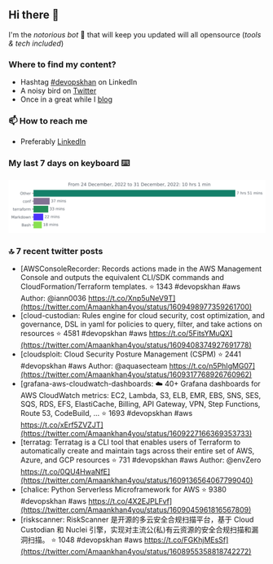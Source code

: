 <!--- [![Hits](https://hits.seeyoufarm.com/api/count/incr/badge.svg?url=https%3A%2F%2Fgithub.com%2Fakhan4u%2Fhit-counter&count_bg=%2379C83D&title_bg=%23555555&icon=&icon_color=%23E7E7E7&title=visits&edge_flat=false)](https://hits.seeyoufarm.com) --->

## Hi there 👋

I'm the _notorious bot_ 🤣 that will keep you updated will all opensource (_tools & tech included_) 

### Where to find my content?

* Hashtag [#devopskhan](https://www.linkedin.com/feed/hashtag/devopskhan) on LinkedIn
* A noisy bird on [Twitter](https://twitter.com/Amaankhan4you)
* Once in a great while I [blog](https://linuxparrot.netlify.app) 


### 📫 **How to reach me**

* Preferably [LinkedIn](https://www.linkedin.com/in/amaan-khan-linux-ninja)

### My last 7 days on keyboard ⌨️

<img src="https://github.com/akhan4u/akhan4u/blob/main/images/stat.svg" alt="Amaan's Wakatime Activity!"/>

### 🔝 7 recent twitter posts
<!-- DEVDOJO:START -->
- [AWSConsoleRecorder: Records actions made in the AWS Management Console and outputs the equivalent CLI/SDK commands and CloudFormation/Terraform templates.
⭐️ 1343
#devopskhan #aws
Author: @iann0036
https://t.co/Xnp5uNeV9T](https://twitter.com/Amaankhan4you/status/1609498977359261700)
- [cloud-custodian: Rules engine for cloud security, cost optimization, and governance, DSL in yaml for policies to query, filter, and take actions on resources
⭐️ 4581
#devopskhan #aws
https://t.co/5FitsYMuQX](https://twitter.com/Amaankhan4you/status/1609408374927691778)
- [cloudsploit: Cloud Security Posture Management &lpar;CSPM&rpar;
⭐️ 2441
#devopskhan #aws
Author: @aquasecteam
https://t.co/n5PhIgMG07](https://twitter.com/Amaankhan4you/status/1609317768926760962)
- [grafana-aws-cloudwatch-dashboards: :cloud: 40+ Grafana dashboards for AWS CloudWatch metrics: EC2, Lambda, S3, ELB, EMR, EBS, SNS, SES, SQS, RDS, EFS, ElastiCache, Billing, API Gateway, VPN, Step Functions, Route 53, CodeBuild, ...
⭐️ 1693
#devopskhan #aws
https://t.co/xErf5ZVZJT](https://twitter.com/Amaankhan4you/status/1609227166369353733)
- [terratag: Terratag is a CLI tool that enables users of Terraform to automatically create and maintain tags across their entire set of AWS, Azure, and GCP resources
⭐️ 731
#devopskhan #aws
Author: @envZero
https://t.co/0QU4HwaNfE](https://twitter.com/Amaankhan4you/status/1609136564067799040)
- [chalice: Python Serverless Microframework for AWS
⭐️ 9380
#devopskhan #aws
https://t.co/4X2EJPLFvf](https://twitter.com/Amaankhan4you/status/1609045961816567809)
- [riskscanner: RiskScanner 是开源的多云安全合规扫描平台，基于 Cloud Custodian 和 Nuclei 引擎，实现对主流公&lpar;私&rpar;有云资源的安全合规扫描和漏洞扫描。
⭐️ 1048
#devopskhan #aws
https://t.co/FGKhjMEsSf](https://twitter.com/Amaankhan4you/status/1608955358818742272)
<!-- DEVDOJO:END -->

<!-- ![Amaan's GitHub stats](https://github-readme-stats.vercel.app/api?username=akhan4u&count_private=true&show_icons=true&hide=contribs) -->
